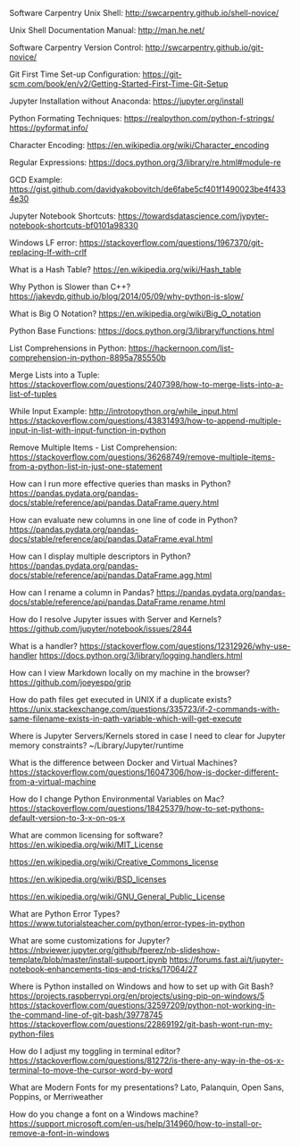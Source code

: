 
Software Carpentry Unix Shell:
http://swcarpentry.github.io/shell-novice/

Unix Shell Documentation Manual:
http://man.he.net/

Software Carpentry Version Control:
http://swcarpentry.github.io/git-novice/

Git First Time Set-up Configuration:
https://git-scm.com/book/en/v2/Getting-Started-First-Time-Git-Setup

Jupyter Installation without Anaconda:
https://jupyter.org/install

Python Formating Techniques:
https://realpython.com/python-f-strings/
https://pyformat.info/ 

Character Encoding:
https://en.wikipedia.org/wiki/Character_encoding

Regular Expressions:
https://docs.python.org/3/library/re.html#module-re

GCD Example:
https://gist.github.com/davidyakobovitch/de6fabe5cf401f1490023be4f4334e30

Jupyter Notebook Shortcuts:
https://towardsdatascience.com/jypyter-notebook-shortcuts-bf0101a98330

Windows LF error:
https://stackoverflow.com/questions/1967370/git-replacing-lf-with-crlf

What is a Hash Table?
https://en.wikipedia.org/wiki/Hash_table

Why Python is Slower than C++?
https://jakevdp.github.io/blog/2014/05/09/why-python-is-slow/

What is Big O Notation?
https://en.wikipedia.org/wiki/Big_O_notation

Python Base Functions:
https://docs.python.org/3/library/functions.html

List Comprehensions in Python:
https://hackernoon.com/list-comprehension-in-python-8895a785550b

Merge Lists into a Tuple:
https://stackoverflow.com/questions/2407398/how-to-merge-lists-into-a-list-of-tuples

While Input Example:
http://introtopython.org/while_input.html
https://stackoverflow.com/questions/43831493/how-to-append-multiple-input-in-list-with-input-function-in-python

Remove Multiple Items - List Comprehension:
https://stackoverflow.com/questions/36268749/remove-multiple-items-from-a-python-list-in-just-one-statement

How can I run more effective queries than masks in Python? 
https://pandas.pydata.org/pandas-docs/stable/reference/api/pandas.DataFrame.query.html

How can evaluate new columns in one line of code in Python?
https://pandas.pydata.org/pandas-docs/stable/reference/api/pandas.DataFrame.eval.html

How can I display multiple descriptors in Python?
https://pandas.pydata.org/pandas-docs/stable/reference/api/pandas.DataFrame.agg.html

How can I rename a column in Pandas?
https://pandas.pydata.org/pandas-docs/stable/reference/api/pandas.DataFrame.rename.html

How do I resolve Jupyter issues with Server and Kernels?
https://github.com/jupyter/notebook/issues/2844

What is a handler?
https://stackoverflow.com/questions/12312926/why-use-handler
https://docs.python.org/3/library/logging.handlers.html

How can I view Markdown locally on my machine in the browser?
https://github.com/joeyespo/grip

How do path files get executed in UNIX if a duplicate exists?
https://unix.stackexchange.com/questions/335723/if-2-commands-with-same-filename-exists-in-path-variable-which-will-get-execute

Where is Jupyter Servers/Kernels stored in case I need to clear for Jupyter memory constraints?
~/Library/Jupyter/runtime

What is the difference between Docker and Virtual Machines?
https://stackoverflow.com/questions/16047306/how-is-docker-different-from-a-virtual-machine

How do I change Python Environmental Variables on Mac?
https://stackoverflow.com/questions/18425379/how-to-set-pythons-default-version-to-3-x-on-os-x

What are common licensing for software?
https://en.wikipedia.org/wiki/MIT_License

https://en.wikipedia.org/wiki/Creative_Commons_license

https://en.wikipedia.org/wiki/BSD_licenses

https://en.wikipedia.org/wiki/GNU_General_Public_License

What are Python Error Types?
https://www.tutorialsteacher.com/python/error-types-in-python

What are some customizations for Jupyter?
https://nbviewer.jupyter.org/github/fperez/nb-slideshow-template/blob/master/install-support.ipynb
https://forums.fast.ai/t/jupyter-notebook-enhancements-tips-and-tricks/17064/27

Where is Python installed on Windows and how to set up with Git Bash?
https://projects.raspberrypi.org/en/projects/using-pip-on-windows/5
https://stackoverflow.com/questions/32597209/python-not-working-in-the-command-line-of-git-bash/39778745
https://stackoverflow.com/questions/22869192/git-bash-wont-run-my-python-files

How do I adjust my toggling in terminal editor?
https://stackoverflow.com/questions/81272/is-there-any-way-in-the-os-x-terminal-to-move-the-cursor-word-by-word

What are Modern Fonts for my presentations?
Lato, Palanquin, Open Sans, Poppins, or Merriweather

How do you change a font on a Windows machine?
https://support.microsoft.com/en-us/help/314960/how-to-install-or-remove-a-font-in-windows

